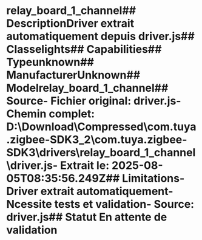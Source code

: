 # relay_board_1_channel##  DescriptionDriver extrait automatiquement depuis driver.js##  Classelights##  Capabilities##  Typeunknown##  ManufacturerUnknown##  Modelrelay_board_1_channel##  Source- **Fichier original**: driver.js- **Chemin complet**: D:\Download\Compressed\com.tuya.zigbee-SDK3_2\com.tuya.zigbee-SDK3\drivers\relay_board_1_channel\driver.js- **Extrait le**: 2025-08-05T08:35:56.249Z##  Limitations- Driver extrait automatiquement- Ncessite tests et validation- Source: driver.js##  Statut En attente de validation